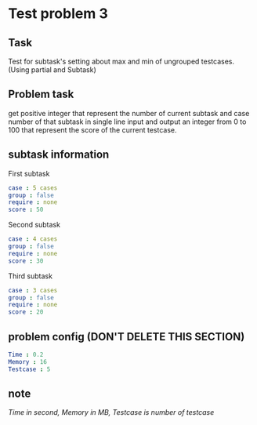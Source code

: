 # Test problem 3

## Task

Test for subtask's setting about max and min of ungrouped testcases. (Using partial and Subtask)

## Problem task

get positive integer that represent the number of current subtask and case number of that subtask in single line input and 
output an integer from 0 to 100 that represent the score of the current testcase.

## subtask information

First subtask

```yaml
case : 5 cases
group : false
require : none
score : 50
```

Second subtask

```yaml
case : 4 cases
group : false
require : none
score : 30
```

Third subtask

```yaml
case : 3 cases
group : false
require : none
score : 20
```

## problem config (DON'T DELETE THIS SECTION)

```yaml
Time : 0.2
Memory : 16
Testcase : 5
```

## note

_Time in second, Memory in MB, Testcase is number of testcase_